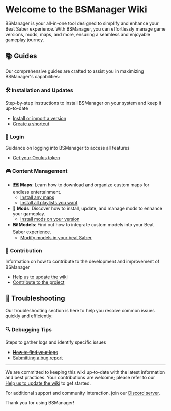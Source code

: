 # Welcome to the BSManager Wiki

BSManager is your all-in-one tool designed to simplify and enhance your Beat Saber experience. With BSManager, you can effortlessly manage game versions, mods, maps, and more, ensuring a seamless and enjoyable gameplay journey.

## 📚 Guides

Our comprehensive guides are crafted to assist you in maximizing BSManager's capabilities:

### 🛠️ Installation and Updates

Step-by-step instructions to install BSManager on your system and keep it up-to-date

- [Install or import a version](install-or-import-a-version)
- [Create a shortcut](create-a-shortcut)

### 🔑 Login

Guidance on logging into BSManager to access all features

- [Get your Oculus token](get-your-oculus-token)

### 🎮 Content Management

- **🗺️ Maps**: Learn how to download and organize custom maps for endless entertainment.
    - [Install any maps](install-any-maps)
    - [Install all playlists you want](install-all-playlists-you-want)
- **🧩 Mods**: Discover how to install, update, and manage mods to enhance your gameplay.
    - [Install mods on your version](install-mods-on-your-version)
- **🖼️ Models**: Find out how to integrate custom models into your Beat Saber experience.
    - [Modify models in your beat Saber](modify-models-in-your-beat-saber)

### 🤝 Contribution

Information on how to contribute to the development and improvement of BSManager

- [Help us to update the wiki](help-us-to-update-the-wiki)
- [Contribute to the project](https://github.com/Zagrios/bs-manager/blob/master/CONTRIBUTING.md)

## 🐞 Troubleshooting

Our troubleshooting section is here to help you resolve common issues quickly and efficiently:

<!-- ### ⚙️ Connection Issues: Solutions for problems related to connecting BSManager to required services. -->

<!-- ### 💾 Installation Problems: Guidance on fixing errors during setup or version updates. -->

<!-- ### 🎮 Gameplay Issues: Fixes for issues impacting Beat Saber performance. -->

### 🔍 Debugging Tips

Steps to gather logs and identify specific issues

- ~~[How to find your logs](How-to-find-your-logs)~~
- [Submitting a bug report](https://github.com/Zagrios/bs-manager/issues/new?assignees=Zagrios&labels=bug&projects=&template=1-bug-report.yaml&title=%5BBUG%5D+%3A+)
  
***

We are committed to keeping this wiki up-to-date with the latest information and best practices. Your contributions are welcome; please refer to our [Help us to update the wiki](Help-us-to-update-the-wiki) to get started.

For additional support and community interaction, join our [Discord server](https://discord.gg/uSqbHVpKdV).

Thank you for using BSManager!
